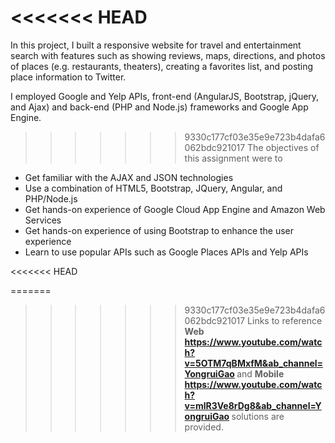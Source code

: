 <<<<<<< HEAD
=======
In this project, I built a responsive website for travel and entertainment search with features such as showing reviews, maps, directions, and photos of places (e.g. restaurants, theaters), creating a favorites list, and posting place information to Twitter.

I employed Google and Yelp APIs, front-end (AngularJS, Bootstrap, jQuery, and Ajax) and back-end (PHP and Node.js) frameworks and Google App Engine.

>>>>>>> 9330c177cf03e35e9e723b4dafa6062bdc921017
The objectives of this assignment were to
<ul>
<li>Get familiar with the AJAX and JSON technologies
<li>Use a combination of HTML5, Bootstrap, JQuery, Angular, and PHP/Node.js </li>
<li>Get hands-on experience of Google Cloud App Engine and Amazon Web Services </li>
<li>Get hands-on experience of using Bootstrap to enhance the user experience </li>
<li>Learn to use popular APIs such as Google Places APIs and Yelp APIs </li>
</ul>


<<<<<<< HEAD

=======
>>>>>>> 9330c177cf03e35e9e723b4dafa6062bdc921017
Links to reference <b>Web https://www.youtube.com/watch?v=5OTM7qBMxfM&ab_channel=YongruiGao </a></b>
and <b>Mobile <a>https://www.youtube.com/watch?v=mlR3Ve8rDg8&ab_channel=YongruiGao</a> </b> solutions are provided.
